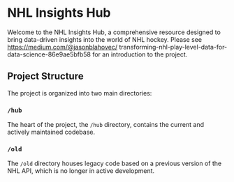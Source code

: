 # NHL Insights Hub

Welcome to the NHL Insights Hub, a comprehensive resource designed to bring data-driven insights into the world of NHL hockey.  Please see https://medium.com/@jasonblahovec/ transforming-nhl-play-level-data-for-data-science-86e9ae5bfb58 for an introduction to the project.

## Project Structure

The project is organized into two main directories:

### `/hub`

The heart of the project, the `/hub` directory, contains the current and actively maintained codebase.

### `/old`

The `/old` directory houses legacy code based on a previous version of the NHL API, which is no longer in active development.

